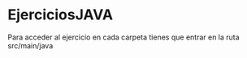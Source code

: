 # EjerciciosJAVA
Para acceder al ejercicio en cada carpeta tienes que entrar en la ruta src/main/java